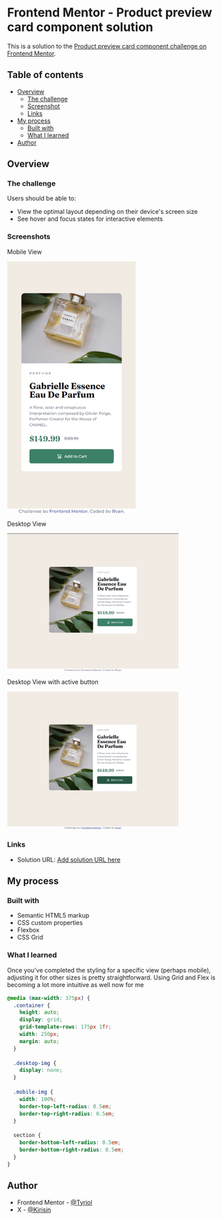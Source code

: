 # Frontend Mentor - Product preview card component solution

This is a solution to the [Product preview card component challenge on Frontend Mentor](https://www.frontendmentor.io/challenges/product-preview-card-component-GO7UmttRfa).

## Table of contents

- [Overview](#overview)
  - [The challenge](#the-challenge)
  - [Screenshot](#screenshots)
  - [Links](#links)
- [My process](#my-process)
  - [Built with](#built-with)
  - [What I learned](#what-i-learned)
- [Author](#author)

## Overview

### The challenge

Users should be able to:

- View the optimal layout depending on their device's screen size
- See hover and focus states for interactive elements

### Screenshots

Mobile View

<img src="./images/Screenshots/Screenshot 2024-08-11 120522.png" alt="Mobile View" width="300"/>

Desktop View

<img src="./images/Screenshots/Screenshot 2024-08-11 120534.png" alt="Desktop View" width="400"/>

Desktop View with active button

<img src="./images/Screenshots/Screenshot 2024-08-11 120545.png" alt="Desktop View Active button" width="400"/>

### Links

- Solution URL: [Add solution URL here](https://your-solution-url.com)

## My process

### Built with

- Semantic HTML5 markup
- CSS custom properties
- Flexbox
- CSS Grid

### What I learned

Once you've completed the styling for a specific view (perhaps mobile), adjusting it for other sizes is pretty straightforward.
Using Grid and Flex is becoming a lot more intuitive as well now for me

```css
@media (max-width: 375px) {
  .container {
    height: auto;
    display: grid;
    grid-template-rows: 175px 1fr;
    width: 250px;
    margin: auto;
  }

  .desktop-img {
    display: none;
  }

  .mobile-img {
    width: 100%;
    border-top-left-radius: 0.5em;
    border-top-right-radius: 0.5em;
  }

  section {
    border-bottom-left-radius: 0.5em;
    border-bottom-right-radius: 0.5em;
  }
}
```

## Author

- Frontend Mentor - [@Tyriol](https://www.frontendmentor.io/profile/Tyriol)
- X - [@Kirisin](https://x.com/Kirisin)
